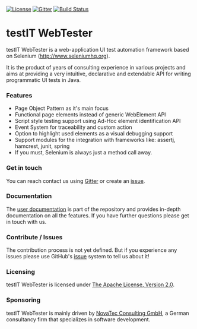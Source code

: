 [![License](https://img.shields.io/badge/License-Apache%20License%202.0-brightgreen.svg)](http://www.apache.org/licenses/LICENSE-2.0.txt)
[![Gitter](https://img.shields.io/badge/Gitter-join%20chat-brightgreen.svg)](https://gitter.im/testIT-WebTester/webtester-core)
[![Build Status](https://travis-ci.org/testIT-WebTester/webtester-core.svg?branch=master)](https://travis-ci.org/testIT-WebTester/webtester-core)

# testIT WebTester
testIT WebTester is a web-application UI test automation framework based on Selenium (http://www.seleniumhq.org).

It is the product of years of consulting experience in various projects and aims at providing a very intuitive, declarative and extendable API for writing programmatic UI tests in Java.

### Features
- Page Object Pattern as it's main focus
- Functional page elements instead of generic WebElement API
- Script style testing support using Ad-Hoc element identification API
- Event System for traceability and custom action
- Option to highlight used elements as a visual debugging support
- Support modules for the integration with frameworks like: assertj, hamcrest, junit, spring
- If you must, Selenium is always just a method call away.

### Get in touch
You can reach contact us using [Gitter](https://gitter.im/testIT-WebTester/webtester-core) or create an [issue](https://github.com/testIT-WebTester/webtester-core/issues).

### Documentation
The [user documentation](documentation/README.md) is part of the repository and provides in-depth documentation on all the features.
If you have further questions please get in touch with us.

### Contribute / Issues
The contribution process is not yet defined. But if you experience any issues please use GitHub's [issue](https://github.com/testIT-WebTester/webtester-core/issues) system to tell us about it!

### Licensing
testIT WebTester is licensed under [The Apache License, Version 2.0](http://www.apache.org/licenses/LICENSE-2.0.txt).

### Sponsoring
testIT WebTester is mainly driven by [NovaTec Consulting GmbH](http://www.novatec-gmbh.de/), a German consultancy firm that specializes in software development.
